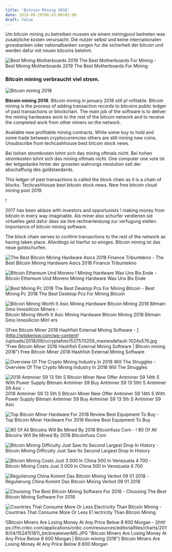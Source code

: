 ```yaml
---
title: 'Bitcoin Mining 2018'
date: 2019-09-29T00:43:00+01:00
draft: false
---
```


Um bitcoin mining zu betreiben mussen sie einem miningpool beitreten was zusatzliche kosten verursacht. Die nutzer selbst und keine internationalen grossbanken oder nationalbanken sorgen fur die sicherheit der bitcoin und werden dafur mit neuen bitcoins belohnt.

![Best Mining Motherboards 2019 The Best Motherboards For Mining - ](https://cdn.mos.cms.futurecdn.net/SzRcGcKVaxYzNQMmv74KCD-320-80.jpg "Best Mining Motherboards 2019 The Best Motherboards For Mining | Bitcoin mining 2018") Best Mining Motherboards 2019 The Best Motherboards For Mining

### Bitcoin mining verbraucht viel strom.

![Bitcoin mining 2018](https://mediashower.com/img/E9341BE2-8D67-11E8-8E97-AF63B8ECBBBA/bigstock-Arkhangelsk-Russia--December-245234068_600x.jpg "Bitcoin mining 2018")

**Bitcoin mining 2018**. Bitcoin mining in january 2018 still p! rofitable. Bitcoin mining is the process of adding transaction records to bitcoins public ledger of past transactions or blockchain. The main job of the software is to deliver the mining hardwares work to the rest of the bitcoin network and to receive the completed work from other miners on the network.

Available new profitable mining contracts. While some buy to hold and some trade between cryptocurrencies others are still mining new coins. Unsubscribe from techcashhouse best bitcoin stock news.

Bei hohen stromkosten lohnt sich das mining oftmals nicht. Bei hohen stromkosten lohnt sich das mining oftmals nicht. One computer one vote ist der leitgedanke hinter der grossten wahrungs revolution seit der abschaffung des goldstandards.

This ledger of past transactions is called the block chain as it is a chain of blocks. Techcashhouse best bitcoin stock news. New free bitcoin cloud mining pool 2019.

!

2017 has been ablaze with investors and opportunists ! making money from bitcoin in every way imaginable. Als miner also schurfer verdienen sie virtuelles geld dafur dass sie ihre rechnerleistung zur verfugung stellen. Importance of bitcoin mining software.

The block chain serves to confirm transactions to the rest of the network as having taken place. Allerdings ist hierfur so einiges. Bitcoin mining ist das neue goldschurfen.

![The Best Bitcoin Mining Hardware Asics 2018 Finance Tribuntekno - ](https://www.indigits.org/wp-content/uploads/The-Best-Bitcoin-Mining-Hardware-ASICs-2018.jpg "The Best Bitcoin Mining Hardware Asics 2018 Finance Tribuntekno | Bitcoin mining 2018") The Best Bitcoin Mining Hardware Asics 2018 Finance Tribuntekno

![Bitcoin Ethereum Und Monero !   Mining Hardware Was Uns Bis Ende - ](https://www.btc-echo.de/wp-content/uploads/2018/09/mining-hardware-1034571742-680x405.jpg "Bitcoin Ethereum Und Monero Mining Hardware Was Uns Bis Ende | Bitcoin mining 2018") Bitcoin Ethereum Und Monero Mining Hardware Was Uns Bis Ende

![Best Mining Pc 2018 The Best Desktop Pcs For Mining Bitcoin - ](https://cdn.mos.cms.futurecdn.net/8h2M2omneY8unJMCHzdi48-320-80.jpg "Best Mining Pc 2018 The Best Desktop Pcs For Mining Bitcoin | Bitcoin mining 2018") Best Mining Pc 2018 The Best Desktop Pcs For Mining Bitcoin

![Bitcoin Mining Worth It Asic Mining Hardware Bitcoin Mining 2018 Bitmain Gmo Innosilicon Miners - ](https://i.ytimg.com/vi/3OyC-nSWnr8/maxresdefault.jpg "Bitcoin Mining Worth It Asic Mining Hardware Bitcoin Mining 2018 Bitmain Gmo Innosilicon Miners | Bitcoin mining 2018") Bitcoin Mining Worth It Asic Mining Hardware Bitcoin Mining 2018 Bitmain Gmo Innosilicon Min! ers

![Free Bitcoin Miner 2018 Hashfish External Mining Software - ](http://wtokensw.com/wp-content!   /uploads/2018/09/ccryptafoto1537570259_maxresdefault-1024x576.jpg "Free Bitcoin Miner 2018 Hashfish External Mining Software | Bitcoin mining 2018") Free Bitcoin Miner 2018 Hashfish External Mining Software

![Overview Of The Crypto Mining Industry In 2018 Will The Struggles - ](https://s3.cointelegraph.com/storage/uploads/view/b11a327e657bf440a7dea5bc492d4db5.png "Overview Of The Crypto Mining Industry In 2018 Will The Struggles | Bitcoin mining 2018") Overview Of The Crypto Mining Industry In 2018 Will The Struggles

![2018 Antminer S9 13 5th S Bitcoin Miner New Offer Antminer S9 14th S With Power Supply Bitmain Antminer S9 Buy Antminer S9 13 5th!    S Antminer S9 Asic - ](http://sc02.alicdn.com/kf/HTB17P8nn_nI8KJjSszgq6A8ApXaC/2018-antminer-s9-13-5TH-s-bitcoin.jpg "2018 Antminer S9 13 5th S Bitcoin Miner New Offer Antminer S9 14th S With Power Supply Bitmain Antminer S9 Buy Antminer S9 13 5th S Antminer S9 Asic | Bitcoin mining 2018") 2018 Antminer S9 13 5th S Bitcoin Miner New Offer Antminer S9 14th S With Power Supply Bitmain Antminer S9 Buy Antminer S9 13 5th S Antminer S9 Asic

![Top Bitcoin Miner Hardware For 2018 Review Best Equipment To Buy - ](https://bitcoinexchangeguide.com/wp-content/uploads/2018/04/Top-Bitcoin-Miner-Hardware-for-2018-Guide.jpg "Top Bitcoin Miner Hardware For 2018 Review Best Equipment To Buy | Bitcoin mining 2018") Top Bitcoin Miner Hardware For 2018 Review Best Equipment To Buy

![80 Of All Bitcoins Will Be Mined By 2018 Bitcoinfuss Com - ](http://www.bitcoinfuss.com/wp-content/uploads/2017/02/bitcoin-mining-farm-s.jpg "80 Of All B!   itcoins Will Be Mined By 2018 Bitcoinfuss Com | Bitcoin mining 2018") ! 80 Of All Bitcoins Will Be Mined By 2018 Bitcoinfuss Com

![Bitcoin Mining Difficulty Just Saw Its Second Largest Drop In History - ](https://www.ccn.com/wp-content/uploads/2018/12/bitcoin-mining-network-hash-rate.png "Bitcoin Mining Difficulty Just Saw Its Second Largest Drop In History | Bitcoin mining 2018") Bitcoin Mining Difficulty Just Saw Its Second Largest Drop In History

![Bitcoin Mining Costs Just 3 000 In China 500 In Venezuela 4 700 - ](https://www.trustnodes.com/wp-content/uploads/2018/04/bitcoin-mining-farm-1-1175x500.jpg "Bitcoin Mining Costs Just 3 000 In China 500 In Venezuela 4 700 | Bitcoin mining 2018") Bitcoin Mining Costs Just 3 000 In China 500 In Venezuela 4 700

![Regulierung China Kommt Das Bitcoin Mining Verbot 09 01 2018 - ](https://assets.wallstreet-online.de/_media/9725/size_645/datacenter-2803200-1920.jpg "Regulierung China Kommt Das Bitcoin Mining Verbot 09 01 2018 | Bitcoin mining 2018") Regulierung China Kommt Das Bitcoin Mining Verbot 09 01 2018

![Choosing The Best Bitcoin Mining Software For 2018 - ](https://coincentral.com/wp-content/uploads/2018/05/choosing-the-best-bitcoin-mining-software-2018-e1528723821137-874x437.jpg "Choosing The Best Bitcoin Mining Software For 2018 | Bitcoin mining 2018") Choosing The Best Bitcoin Mining Software For 2018

![Countries That Consume More Or Less Electricity Than Bitcoin Mining - ](https://powercompare.co.uk/wp-content/uploads/Total-Electricity-Consumption-vs-Bitcoin-Mining.png "Countries That Consume More Or Less Electricity Than Bitcoin Mining | Bitcoin mining 2018") Countries That Consume More Or Less E! lectricity Than Bitcoin Mining

![Bitcoin Miners Are Losing Money At Any Price Below 8 600 Morgan - ](htt!   ps://fm.cnbc.com/applications/cnbc.com/resources/editorialfiles/charts/2018/04/1524151811_btcbreakevenMS.JPG "Bitcoin Miners Are Losing Money At Any Price Below 8 600 Morgan | Bitcoin mining 2018") Bitcoin Miners Are Losing Money At Any Price Below 8 600 Morgan